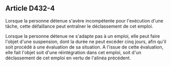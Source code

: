 Article D432-4
----
Lorsque la personne détenue s'avère incompétente pour l'exécution d'une tâche,
cette défaillance peut entraîner le déclassement de cet emploi.

Lorsque la personne détenue ne s'adapte pas à un emploi, elle peut faire l'objet
d'une suspension, dont la durée ne peut excéder cinq jours, afin qu'il soit
procédé à une évaluation de sa situation. A l'issue de cette évaluation, elle
fait l'objet soit d'une réintégration dans cet emploi, soit d'un déclassement de
cet emploi en vertu de l'alinéa précédent.
